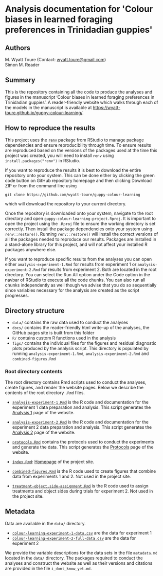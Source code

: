 # Analysis documentation for 'Colour biases in learned foraging preferences in Trinidadian guppies'

## Authors

M. Wyatt Toure (Contact: wyatt.toure@gmail.com)\
Simon M. Reader

## Summary

This is the repository containing all the code to produce the analyses and
figures in the manuscript ‘Colour biases in learned foraging preferences in
Trinidadian guppies’. A reader-friendly website which walks through each of the
models in the manuscript is available at
<https://wyatt-toure.github.io/guppy-colour-learning/>. 

## How to reproduce the results

This project uses the
[`renv`](https://rstudio.github.io/renv/articles/renv.html) package from RStudio
to manage package dependencies and ensure reproducibility through time. To
ensure results are reproduced based on the versions of the packages used at the
time this project was created, you will need to install `renv` using
`install.packages("renv")` in RStudio.

If you want to reproduce the results it is best to download the entire
repository onto your system. This can be done either by clicking the green code
button on GitHub repository homepage and then clicking Download ZIP or from the
command line using

`git clone https://github.com/wyatt-toure/guppy-colour-learning`

which will download the repository to your current directory.

Once the repository is downloaded onto your system, navigate to the root
directory and open `guppy-colour-learning-project.Rproj`. It is important to
open the project using the `.Rproj` file to ensure the working directory is set
correctly. Then install the package dependencies onto your system using
`renv::restore()`. Running `renv::restore()` will install the correct versions
of all the packages needed to reproduce our results. Packages are installed in a
stand-alone library for this project, and will not affect your installed R
packages anywhere else.

If you want to reproduce specific results from the analyses you can open either
`analysis-experiment-1.Rmd` for results from experiment 1 or
`analysis-experiment-2.Rmd` for results from experiment 2. Both are located in
the root directory. You can select the Run All option under the Code option in
the navbar of RStudio to execute all the code chunks. You can also run all
chunks independently as well though we advise that you do so sequentially since
variables necessary for the analysis are created as the script progresses.

## Directory structure

- `data/` contains the raw data used to conduct the analyses
- `docs/` contains the reader-friendly html write-up of the analyses, the GitHub pages site is built from this folder
- `R/` contains custom R functions used in the analysis
- `figs/` contains the individual files for the figures and residual diagnostic plots produced by the analysis script. This directory is populated by running `analysis-experiment-1.Rmd`, `analysis-experiment-2.Rmd` and `combined-figures.Rmd`

### Root directory contents

The root directory contains Rmd scripts used to conduct the analyses, create
figures, and render the website pages. Below we describe the contents of the
root directory `.Rmd` files.

  - [`analysis-experiment-1.Rmd`](https://github.com/wyatt-toure/guppy-colour-learning/blob/main/analysis-experiment-1.Rmd)
    is the R code and documentation for the experiment 1 data preparation and
    analysis. This script generates the
    [Analysis 1](https://wyatt-toure.github.io/guppy-colour-learning/analysis-experiment-1.html)
    page of the website.

  - [`analysis-experiment-2.Rmd`](https://github.com/wyatt-toure/guppy-colour-learning/blob/main/analysis-experiment-2.Rmd)
    is the R code and documentation for the experiment 2 data preparation and
    analysis. This script generates the
    [Analysis 2](https://wyatt-toure.github.io/guppy-colour-learning/analysis-experiment-2.html)
    page of the website.

  - [`protocols.Rmd`](https://github.com/wyatt-toure/guppy-colour-learning-project/blob/main/methods.Rmd)
    contains the protocols used to conduct the experiments and generate the
    data. This script generates the
    [Protocols](https://wyatt-toure.github.io/guppy-colour-learning/protocols.html)
    page of the website.

  - [`index.Rmd`](https://github.com/wyatt-toure/guppy-colour-learning/blob/main/index.Rmd):
    [Homepage](https://wyatt-toure.github.io/guppy-colour-learning/index.html)
    of the project site.

  - [`combined-figures.Rmd`](https://github.com/wyatt-toure/guppy-colour-learning/blob/main/combined-figures.Rmd)
    is the R code used to create figures that combine data from experiments 1
    and 2. Not used in the project site.

  - [`treatment-object.side-assignment.Rmd`](https://github.com/wyatt-toure/guppy-colour-learning/blob/main/treatment-object-side-assignment.Rmd)
    is the R code used to assign treatments and object sides during trials for
    experiment 2. Not used in the project site.

## Metadata

Data are available in the `data/` directory. 

- [`colour-learning-experiment-1-data.csv`](https://github.com/wyatt-toure/guppy-colour-learning/blob/main/data/colour-learning-experiment-1-data.csv) are the data for experiment 1
- [`colour-learning-experiment-2-full-data.csv`](https://github.com/wyatt-toure/guppy-colour-learning/blob/main/data/colour-learning-experiment-2-full-data.csv) are the data for experiment 2

We provide the variable descriptions for the data sets in the file `metadata.md`
located in the `data/` directory. The packages required to conduct the analyses
and construct the website as well as their versions and citations are provided
in the file `i_dont_know_yet.md`.